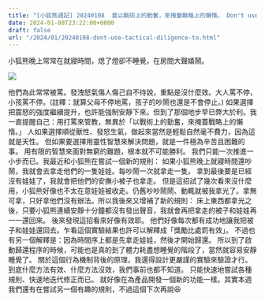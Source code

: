 ```yaml
---
title: "[小狐熊週記] 20240108  莫以戰術上的勤奮，來掩蓋戰略上的懶惰。 Don't use tactical diligence to cover up strategic laziness."
date: 2024-01-08T23:22:00+0800
draft: false
url: "/2024/01/20240108-dont-use-tactical-diligence-to.html"
---
```


小狐熊晚上常常在就寢時間，熄了燈卻不睡覺，在房間大聲嬉鬧。



![](https://blogger.googleusercontent.com/img/a/AVvXsEg0w9CKB77cdI2SsnDqZD_s9U85KHc6-Dib_RwT0HNlDWcvleP7tokc9IgFx5FuFQMjt3kAGeb3r53vFJocBKl14EFX1OqMsus_gMAaF2jF_b9qmMLPsSJI3-TLhPbdcqgM50HHNbp35ucrnPWSqUWQ3ja4HdeUYbavoHXSBpWboyZohQbQCfPEqABPnQg)



他們為此常常被罵。發洩怒氣傷人傷己自不待說，重點是沒什麼效。大人罵不停，小孩罵不停。(註釋：就算父母不停地罵，孩子的吵鬧也還是不會停止。)
如果選擇把震怒的強度繼續提升，也許能強制安靜下來。但到了那個地步早已弊大於利。我一直提醒自己：用打罵來管教，無異於「以戰術上的勤奮，來掩蓋戰略上的懶惰。」
人如果選擇順從獸性、發怒生氣，做起來當然是輕鬆自然毫不費力，因為這就是天性。
但如果要選擇用靈性智慧來解決問題，就是一件極為辛苦且困難的事。
用有限的智慧來面對無窮的難題，根本就不可能勝利。
我們只能一次推進一小步而已。我最近和小狐熊在嘗試一個新的規則：
如果小狐熊晚上就寢時間還吵鬧，我就會去拿走他們的一隻娃娃。每吵鬧一次就拿走一隻。
拿到最後要是已經沒有娃娃了，我就會把他們的安撫小被子也拿走。
但是這招試了幾次看來沒什麼用，小狐熊好像也不太在意娃娃被收走。仍舊吵吵鬧鬧、動輒就被我拿光了。拿無可拿，只好拿他們沒有辦法。所以我後來又增補了新的規則：
床上東西都拿光之後，只要小狐熊連續安靜十分鐘都沒有發出聲音，我就會再把拿走的被子和娃娃再一一還回來。
後來發現這招看來好像有效耶。
他們好像每次都有成功地讓我把被子和娃娃還回去。乍看這個實驗結果也許可以解釋成「獎勵比處罰有效」。
不過也有另一個解釋是：因為時間序上都是先拿走娃娃，然後才開始歸還。
所以到了啟動歸還程序的時候，可能也是真的到了體力耗盡想睡覺的階段了，當然就容易安靜睡覺了。
關於這個行為機制背後的原理，我還得設計更嚴謹的實驗來驗證才行。到底什麼方法有效、什麼方法沒效，我們事前也都不知道。
只能快速地嘗試各種規則、快速地迭代修正而已。
就好像在為產品開發一個新的功能一樣。其實本週我們還有在嘗試另一個有趣的規則，不過這個下次再說😆
